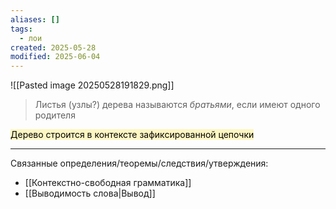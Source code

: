 ```yaml
---
aliases: []
tags:
  - лои
created: 2025-05-28
modified: 2025-06-04
---
```

![[Pasted image 20250528191829.png]]
> Листья (узлы?) дерева называются *братьями*, если имеют одного родителя

<mark style="background: #FFF3A3A6;">Дерево строится в контексте зафиксированной цепочки</mark>

---
Связанные определения/теоремы/следствия/утверждения:
- [[Контекстно-свободная грамматика]]
- [[Выводимость слова|Вывод]]
